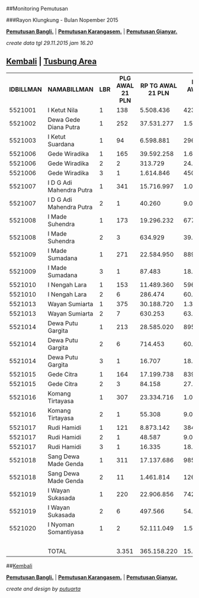 <script>
  (function(i,s,o,g,r,a,m){i['GoogleAnalyticsObject']=r;i[r]=i[r]||function(){
  (i[r].q=i[r].q||[]).push(arguments)},i[r].l=1*new Date();a=s.createElement(o),
  m=s.getElementsByTagName(o)[0];a.async=1;a.src=g;m.parentNode.insertBefore(a,m)
  })(window,document,'script','//www.google-analytics.com/analytics.js','ga');

  ga('create', 'UA-70651201-1', 'auto');
  ga('send', 'pageview');

</script>
##Monitoring Pemutusan 

###Rayon Klungkung - Bulan Nopember 2015



**[Pemutusan Bangli.](https://github.com/areabatur/3mm.3atur/blob/master/tusbung/bangli112015.markdown )** | 
**[Pemutusan Karangasem.](https://github.com/areabatur/3mm.3atur/blob/master/tusbung/karangasem112015.markdown )** | **[Pemutusan Gianyar.](https://github.com/areabatur/3mm.3atur/blob/master/tusbung/gianyar112015.markdown )** 

_create data tgl 29.11.2015 jam 16.20_

## [Kembali](http://areabatur.github.io/3mm.3atur/) | [ Tusbung Area](https://github.com/areabatur/3mm.3atur/blob/master/tusbung/3mm.areatusbung.markdown )

<table><tbody><tr><th>IDBILLMAN</th><th>NAMABILLMAN</th><th>LBR</th><th> PLG AWAL 21 PLN </th><th> RP TG AWAL 21 PLN </th><th> RP BK AWAL 21 PLN </th><th> TARGET AKHIR PLN </th><th> (REALISASI) </th><th> TOTAL RP TG 29 16:20 </th><th> TOTAL BK  29 16:20 </th><th> TPLG </th><th> BELUM </th><th>DIDATANGI</th><th>SEGEL</th><th> TOTAL RP TG 29 08:21 </th><th> TOTAL BK 29 08:21 </th><th> TPLG </th><th> BELUM </th><th>DIDATANGI</th><th>SEGEL</th><th> SISA RP TG 27 21:19 </th><th> SISA RP BK 27 21:19 </th><th> SISA PLG 27 21:19 </th><th> BELUM </th><th>DATANGI</th><th>SEGEL</th><th> SISA RP TG 27 09:40 </th><th> SISA RP BK 27 09:40 </th><th> SISA PLG27 09:40 </th><th> BELUM </th><th>DATANGI</th><th>SEGEL</th><th> SISA RP TG 26 20:13 </th><th> SISA RP BK 26 26 20:13 </th><th> SISA PLG26 20:13 </th><th>BELUM</th><th>DATANGI</th><th>SEGEL</th><th> SISA RP TG 26 07:30 </th><th> SISA RP BK 26 07:30 </th><th> SISA PLG 26 07:30 </th><th>BELUM</th><th>DATANGI</th><th>SEGEL</th><th> SISA RP TG 25 16:45 </th><th> SISA RP BK 25 16:45 </th><th> SISA PLG 25 16:45 </th><th>BELUM</th><th>DATANGI</th><th>SEGEL</th><th> SISA RP TG 25 01:45 </th><th> SISA RP BK 25 01:45 </th><th> SISA PLG 25 01:45 </th><th> BELUM </th><th> DATANGI </th><th> SEGEL </th><th> SISA RP TG 24 0617 </th><th> SISA RP BK </th><th> TPLG </th><th> BELUM </th><th> DATANGI </th><th> SEGEL </th><th> SISA RP TG 23 1830 </th><th> SISA RP BK </th><th> TPLG </th><th> BELUM </th><th> DATANGI </th><th> SEGEL </th></tr><tr><td>5521001</td><td>I Ketut Nila</td><td>1</td><td> 138 </td><td> 5.508.436 </td><td> 423.000 </td><td> 408.025 </td><td> 1,95 </td><td> 21.615 </td><td> 3.000 </td><td> 1 </td><td> 1 </td><td> </td><td> </td><td> 934.095 </td><td> 96.000 </td><td> 32 </td><td> 32 </td><td> </td><td> </td><td> 1.606.041 </td><td> 147.000 </td><td> 49 </td><td> 49 </td><td> </td><td> </td><td> 1.814.890 </td><td> 156.000 </td><td> 52 </td><td> 52 </td><td> </td><td> </td><td> 1.814.890 </td><td> 156.000 </td><td> 52 </td><td>52</td><td> </td><td> </td><td> 1.853.665 </td><td> 162.000 </td><td> 54 </td><td>54</td><td> </td><td> </td><td> 1.853.665 </td><td> 162.000 </td><td> 54 </td><td>54</td><td> </td><td> </td><td> 3.567.714 </td><td> 351.000 </td><td> 117 </td><td> 117 </td><td> </td><td> </td><td> 4.217.966 </td><td> 373.000 </td><td> 122 </td><td> 122 </td><td> </td><td> </td><td> 4.217.966 </td><td> 373.000 </td><td> 122 </td><td> 122 </td><td> - </td><td> - </td></tr><tr><td>5521002</td><td>Dewa Gede Diana Putra</td><td>1</td><td> 252 </td><td> 37.531.277 </td><td> 1.591.343 </td><td> 2.780.048 </td><td> (6,50)</td><td> 23.643.485 </td><td> 927.343 </td><td> 92 </td><td> 92 </td><td> </td><td> </td><td> 23.643.485 </td><td> 927.343 </td><td> 92 </td><td> 92 </td><td> </td><td> </td><td> 29.139.433 </td><td> 1.160.343 </td><td> 161 </td><td> 161 </td><td> </td><td> </td><td> 29.397.052 </td><td> 1.175.343 </td><td> 166 </td><td> 166 </td><td> </td><td> </td><td> 29.438.517 </td><td> 1.181.343 </td><td> 168 </td><td>168</td><td> </td><td> </td><td> 29.662.996 </td><td> 1.196.343 </td><td> 173 </td><td>173</td><td> </td><td> </td><td> 29.662.996 </td><td> 1.196.343 </td><td> 173 </td><td>173</td><td> </td><td> </td><td> 30.096.647 </td><td> 1.238.343 </td><td> 187 </td><td> 187 </td><td> </td><td> </td><td> 31.306.427 </td><td> 1.326.343 </td><td> 214 </td><td> 214 </td><td> </td><td> </td><td> 31.350.565 </td><td> 1.332.343 </td><td> 216 </td><td> 216 </td><td> - </td><td> - </td></tr><tr><td>5521003</td><td>I Ketut Suardana</td><td>1</td><td> 94 </td><td> 6.598.881 </td><td> 296.000 </td><td> 488.798 </td><td> 0,72 </td><td> 627.998 </td><td> 18.000 </td><td> 6 </td><td> 6 </td><td> </td><td> </td><td> 786.717 </td><td> 24.000 </td><td> 8 </td><td> 8 </td><td> </td><td> </td><td> 854.081 </td><td> 30.000 </td><td> 10 </td><td> 10 </td><td> </td><td> </td><td> 1.698.296 </td><td> 66.000 </td><td> 22 </td><td> 22 </td><td> </td><td> </td><td> 1.698.296 </td><td> 66.000 </td><td> 22 </td><td>22</td><td> </td><td> </td><td> 2.692.348 </td><td> 108.000 </td><td> 36 </td><td>36</td><td> </td><td> </td><td> 3.162.363 </td><td> 123.000 </td><td> 41 </td><td>41</td><td> </td><td> </td><td> 3.347.582 </td><td> 144.000 </td><td> 48 </td><td> 48 </td><td> </td><td> </td><td> 4.205.492 </td><td> 205.000 </td><td> 66 </td><td> 66 </td><td> </td><td> </td><td> 6.029.692 </td><td> 266.000 </td><td> 84 </td><td> 84 </td><td> - </td><td> - </td></tr><tr><td>5521006</td><td>Gede Wiradika</td><td>1</td><td> 165 </td><td> 39.592.258 </td><td> 1.645.573 </td><td> 2.932.711 </td><td> (4,01)</td><td> 17.637.190 </td><td> 650.353 </td><td> 39 </td><td> 39 </td><td> </td><td> </td><td> 18.494.269 </td><td> 685.353 </td><td> 50 </td><td> 50 </td><td> </td><td> </td><td> 18.518.260 </td><td> 688.353 </td><td> 51 </td><td> 51 </td><td> </td><td> </td><td> 19.561.672 </td><td> 707.353 </td><td> 56 </td><td> 56 </td><td> </td><td> </td><td> 20.001.342 </td><td> 719.353 </td><td> 60 </td><td>60</td><td> </td><td> </td><td> 24.181.003 </td><td> 897.353 </td><td> 85 </td><td>85</td><td> </td><td> </td><td> 24.371.494 </td><td> 912.353 </td><td> 90 </td><td>90</td><td> </td><td> </td><td> 25.352.121 </td><td> 946.353 </td><td> 100 </td><td> 100 </td><td> </td><td> </td><td> 30.870.345 </td><td> 1.118.573 </td><td> 119 </td><td> 119 </td><td> </td><td> </td><td> 30.870.345 </td><td> 1.118.573 </td><td> 119 </td><td> 119 </td><td> - </td><td> - </td></tr><tr><td>5521006</td><td>Gede Wiradika</td><td>2</td><td> 2 </td><td> 313.729 </td><td> 24.000 </td><td> 23.239 </td><td> (4,84)</td><td> 159.061 </td><td> 9.000 </td><td> 1 </td><td> 1 </td><td> </td><td> </td><td> 159.061 </td><td> 9.000 </td><td> 1 </td><td> 1 </td><td> </td><td> </td><td> 159.061 </td><td> 9.000 </td><td> 1 </td><td> 1 </td><td> </td><td> </td><td> 159.061 </td><td> 9.000 </td><td> 1 </td><td> 1 </td><td> </td><td> </td><td> 159.061 </td><td> 9.000 </td><td> 1 </td><td>1</td><td> </td><td> </td><td> 159.061 </td><td> 9.000 </td><td> 1 </td><td>1</td><td> </td><td> </td><td> 159.061 </td><td> 9.000 </td><td> 1 </td><td>1</td><td> </td><td> </td><td> 159.061 </td><td> 9.000 </td><td> 1 </td><td> 1 </td><td> </td><td> </td><td> 313.729 </td><td> 24.000 </td><td> 2 </td><td> 2 </td><td> </td><td> </td><td> 313.729 </td><td> 24.000 </td><td> 2 </td><td> 2 </td><td> - </td><td> - </td></tr><tr><td>5521006</td><td>Gede Wiradika</td><td>3</td><td> 1 </td><td> 1.614.846 </td><td> 450.000 </td><td> 119.616 </td><td> 2,00 </td><td> </td><td> </td><td> </td><td> - </td><td> </td><td> </td><td> </td><td> </td><td> </td><td> - </td><td> </td><td> </td><td> </td><td> </td><td> </td><td> - </td><td> </td><td> </td><td> </td><td> </td><td> </td><td> - </td><td> </td><td> </td><td> </td><td> </td><td> </td><td>0</td><td> </td><td> </td><td> 1.614.846 </td><td> 450.000 </td><td> 1 </td><td>1</td><td> </td><td> </td><td> 1.614.846 </td><td> 450.000 </td><td> 1 </td><td>1</td><td> </td><td> </td><td> 1.614.846 </td><td> 450.000 </td><td> 1 </td><td> 1 </td><td> </td><td> </td><td> 1.614.846 </td><td> 450.000 </td><td> 1 </td><td> 1 </td><td> </td><td> </td><td> 1.614.846 </td><td> 450.000 </td><td> 1 </td><td> 1 </td><td> - </td><td> - </td></tr><tr><td>5521007</td><td>I D G Adi Mahendra Putra</td><td>1</td><td> 341 </td><td> 15.716.997 </td><td> 1.045.000 </td><td> 1.164.203 </td><td> (0,76)</td><td> 3.218.650 </td><td> 147.000 </td><td> 47 </td><td> 47 </td><td> </td><td> </td><td> 3.218.650 </td><td> 147.000 </td><td> 47 </td><td> 47 </td><td> </td><td> </td><td> 3.349.369 </td><td> 153.000 </td><td> 49 </td><td> 49 </td><td> </td><td> </td><td> 4.046.769 </td><td> 189.000 </td><td> 61 </td><td> 61 </td><td> </td><td> </td><td> 4.052.586 </td><td> 192.000 </td><td> 62 </td><td>62</td><td> </td><td> </td><td> 5.404.514 </td><td> 266.000 </td><td> 86 </td><td>86</td><td> </td><td> </td><td> 5.404.514 </td><td> 266.000 </td><td> 86 </td><td>86</td><td> </td><td> </td><td> 6.605.068 </td><td> 334.000 </td><td> 108 </td><td> 108 </td><td> </td><td> </td><td> 9.943.175 </td><td> 581.000 </td><td> 189 </td><td> 189 </td><td> </td><td> </td><td> 10.086.561 </td><td> 593.000 </td><td> 193 </td><td> 193 </td><td> - </td><td> - </td></tr><tr><td>5521007</td><td>I D G Adi Mahendra Putra</td><td>2</td><td> 1 </td><td> 40.260 </td><td> 9.000 </td><td> 2.982 </td><td> 2,00 </td><td> </td><td> </td><td> </td><td> - </td><td> </td><td> </td><td> </td><td> </td><td> </td><td> - </td><td> </td><td> </td><td> </td><td> </td><td> </td><td> - </td><td> </td><td> </td><td> </td><td> </td><td> </td><td> - </td><td> </td><td> </td><td> </td><td> </td><td> </td><td>0</td><td> </td><td> </td><td> - </td><td> - </td><td> - </td><td>0</td><td> </td><td> </td><td> </td><td> </td><td> </td><td>0</td><td> </td><td> </td><td> 40.260 </td><td> 9.000 </td><td> 1 </td><td> 1 </td><td> </td><td> </td><td> 40.260 </td><td> 9.000 </td><td> 1 </td><td> 1 </td><td> </td><td> </td><td> 40.260 </td><td> 9.000 </td><td> 1 </td><td> 1 </td><td> - </td><td> - </td></tr><tr><td>5521008</td><td>I Made Suhendra</td><td>1</td><td> 173 </td><td> 19.296.232 </td><td> 677.000 </td><td> 1.429.327 </td><td> (0,02)</td><td> 2.891.547 </td><td> 151.000 </td><td> 21 </td><td> 21 </td><td> </td><td> </td><td> 2.891.547 </td><td> 151.000 </td><td> 21 </td><td> 21 </td><td> </td><td> </td><td> 3.432.045 </td><td> 188.000 </td><td> 32 </td><td> 32 </td><td> </td><td> </td><td> 4.449.837 </td><td> 213.000 </td><td> 39 </td><td> 39 </td><td> </td><td> </td><td> 4.565.350 </td><td> 224.000 </td><td> 42 </td><td>42</td><td> </td><td> </td><td> 5.232.144 </td><td> 248.000 </td><td> 48 </td><td>48</td><td> </td><td> </td><td> 5.560.643 </td><td> 257.000 </td><td> 51 </td><td>51</td><td> </td><td> </td><td> 7.667.948 </td><td> 338.000 </td><td> 76 </td><td> 76 </td><td> </td><td> </td><td> 10.868.759 </td><td> 463.000 </td><td> 113 </td><td> 113 </td><td> </td><td> </td><td> 10.960.268 </td><td> 466.000 </td><td> 114 </td><td> 114 </td><td> - </td><td> - </td></tr><tr><td>5521008</td><td>I Made Suhendra</td><td>2</td><td> 3 </td><td> 634.929 </td><td> 39.000 </td><td> 47.031 </td><td> (1,29)</td><td> 154.668 </td><td> 15.000 </td><td> 1 </td><td> 1 </td><td> </td><td> </td><td> 154.668 </td><td> 15.000 </td><td> 1 </td><td> 1 </td><td> </td><td> </td><td> 154.668 </td><td> 15.000 </td><td> 1 </td><td> 1 </td><td> </td><td> </td><td> 154.668 </td><td> 15.000 </td><td> 1 </td><td> 1 </td><td> </td><td> </td><td> 154.668 </td><td> 15.000 </td><td> 1 </td><td>1</td><td> </td><td> </td><td> 154.668 </td><td> 15.000 </td><td> 1 </td><td>1</td><td> </td><td> </td><td> 154.668 </td><td> 15.000 </td><td> 1 </td><td>1</td><td> </td><td> </td><td> 154.668 </td><td> 15.000 </td><td> 1 </td><td> 1 </td><td> </td><td> </td><td> 634.929 </td><td> 39.000 </td><td> 3 </td><td> 3 </td><td> </td><td> </td><td> 634.929 </td><td> 39.000 </td><td> 3 </td><td> 3 </td><td> - </td><td> - </td></tr><tr><td>5521009</td><td>I Made Sumadana</td><td>1</td><td> 271 </td><td> 22.584.950 </td><td> 889.000 </td><td> 1.672.931 </td><td> 0,53 </td><td> 2.458.037 </td><td> 90.000 </td><td> 26 </td><td> 26 </td><td> </td><td> </td><td> 5.915.225 </td><td> 235.000 </td><td> 73 </td><td> 73 </td><td> </td><td> </td><td> 5.915.225 </td><td> 235.000 </td><td> 73 </td><td> 73 </td><td> </td><td> </td><td> 6.397.303 </td><td> 265.000 </td><td> 83 </td><td> 83 </td><td> </td><td> </td><td> 6.450.235 </td><td> 271.000 </td><td> 85 </td><td>85</td><td> </td><td> </td><td> 12.477.099 </td><td> 537.000 </td><td> 168 </td><td>168</td><td> </td><td> </td><td> 12.753.249 </td><td> 553.000 </td><td> 171 </td><td>171</td><td> </td><td> </td><td> 13.440.789 </td><td> 583.000 </td><td> 181 </td><td> 181 </td><td> </td><td> </td><td> 16.105.170 </td><td> 656.000 </td><td> 202 </td><td> 202 </td><td> </td><td> </td><td> 16.105.170 </td><td> 656.000 </td><td> 202 </td><td> 202 </td><td> - </td><td> - </td></tr><tr><td>5521009</td><td>I Made Sumadana</td><td>3</td><td> 1 </td><td> 87.483 </td><td> 18.000 </td><td> 6.480 </td><td> (11,50)</td><td> 87.483 </td><td> 18.000 </td><td> 1 </td><td> 1 </td><td> </td><td> </td><td> 87.483 </td><td> 18.000 </td><td> 1 </td><td> 1 </td><td> </td><td> </td><td> 87.483 </td><td> 18.000 </td><td> 1 </td><td> 1 </td><td> </td><td> </td><td> 87.483 </td><td> 18.000 </td><td> 1 </td><td> 1 </td><td> </td><td> </td><td> 87.483 </td><td> 18.000 </td><td> 1 </td><td>1</td><td> </td><td> </td><td> 87.483 </td><td> 18.000 </td><td> 1 </td><td>1</td><td> </td><td> </td><td> 87.483 </td><td> 18.000 </td><td> 1 </td><td>1</td><td> </td><td> </td><td> 87.483 </td><td> 18.000 </td><td> 1 </td><td> 1 </td><td> </td><td> </td><td> 87.483 </td><td> 18.000 </td><td> 1 </td><td> 1 </td><td> </td><td> </td><td> 87.483 </td><td> 18.000 </td><td> 1 </td><td> 1 </td><td> - </td><td> - </td></tr><tr><td>5521010</td><td>I Nengah Lara</td><td>1</td><td> 153 </td><td> 11.489.360 </td><td> 596.000 </td><td> 851.049 </td><td> (2,47)</td><td> 3.803.542 </td><td> 218.000 </td><td> 52 </td><td> 52 </td><td> </td><td> </td><td> 3.803.542 </td><td> 218.000 </td><td> 52 </td><td> 52 </td><td> </td><td> </td><td> 3.803.542 </td><td> 218.000 </td><td> 52 </td><td> 52 </td><td> </td><td> </td><td> 4.313.635 </td><td> 247.000 </td><td> 61 </td><td> 61 </td><td> </td><td> </td><td> 4.329.409 </td><td> 250.000 </td><td> 62 </td><td>62</td><td> </td><td> </td><td> 4.591.808 </td><td> 267.000 </td><td> 67 </td><td>67</td><td> </td><td> </td><td> 4.591.808 </td><td> 267.000 </td><td> 67 </td><td>67</td><td> </td><td> </td><td> 4.888.694 </td><td> 282.000 </td><td> 72 </td><td> 72 </td><td> </td><td> </td><td> 6.659.919 </td><td> 319.000 </td><td> 82 </td><td> 82 </td><td> </td><td> </td><td> 6.976.833 </td><td> 327.000 </td><td> 84 </td><td> 84 </td><td> - </td><td> - </td></tr><tr><td>5521010</td><td>I Nengah Lara</td><td>2</td><td> 6 </td><td> 286.474 </td><td> 60.000 </td><td> 21.220 </td><td> (10,42)</td><td> 263.578 </td><td> 42.000 </td><td> 4 </td><td> 4 </td><td> </td><td> </td><td> 263.578 </td><td> 42.000 </td><td> 4 </td><td> 4 </td><td> </td><td> </td><td> 263.578 </td><td> 42.000 </td><td> 4 </td><td> 4 </td><td> </td><td> </td><td> 275.584 </td><td> 51.000 </td><td> 5 </td><td> 5 </td><td> </td><td> </td><td> 275.584 </td><td> 51.000 </td><td> 5 </td><td>5</td><td> </td><td> </td><td> 275.584 </td><td> 51.000 </td><td> 5 </td><td>5</td><td> </td><td> </td><td> 275.584 </td><td> 51.000 </td><td> 5 </td><td>5</td><td> </td><td> </td><td> 275.584 </td><td> 51.000 </td><td> 5 </td><td> 5 </td><td> </td><td> </td><td> 286.474 </td><td> 60.000 </td><td> 6 </td><td> 6 </td><td> </td><td> </td><td> 286.474 </td><td> 60.000 </td><td> 6 </td><td> 6 </td><td> - </td><td> - </td></tr><tr><td>5521013</td><td>Wayan Sumiarta</td><td>1</td><td> 375 </td><td> 30.188.720 </td><td> 1.327.000 </td><td> 2.236.164 </td><td> (0,45)</td><td> 5.474.782 </td><td> 226.000 </td><td> 55 </td><td> 55 </td><td> </td><td> </td><td> 6.732.184 </td><td> 287.000 </td><td> 74 </td><td> 74 </td><td> </td><td> </td><td> 6.917.628 </td><td> 299.000 </td><td> 78 </td><td> 78 </td><td> </td><td> </td><td> 9.884.610 </td><td> 421.000 </td><td> 118 </td><td> 118 </td><td> </td><td> </td><td> 9.962.446 </td><td> 427.000 </td><td> 120 </td><td>120</td><td> </td><td> </td><td> 14.072.572 </td><td> 614.000 </td><td> 163 </td><td>163</td><td> </td><td> </td><td> 14.346.944 </td><td> 634.000 </td><td> 169 </td><td>169</td><td> </td><td> </td><td> 18.369.193 </td><td> 806.000 </td><td> 221 </td><td> 221 </td><td> </td><td> </td><td> 21.789.147 </td><td> 961.000 </td><td> 268 </td><td> 268 </td><td> </td><td> </td><td> 21.789.147 </td><td> 961.000 </td><td> 268 </td><td> 268 </td><td> - </td><td> - </td></tr><tr><td>5521013</td><td>Wayan Sumiarta</td><td>2</td><td> 7 </td><td> 630.253 </td><td> 63.000 </td><td> 46.685 </td><td> 2,00 </td><td> </td><td> </td><td> </td><td> - </td><td> </td><td> </td><td> </td><td> </td><td> </td><td> - </td><td> </td><td> </td><td> </td><td> </td><td> </td><td> - </td><td> </td><td> </td><td> </td><td> </td><td> </td><td> - </td><td> </td><td> </td><td> 112.778 </td><td> 9.000 </td><td> 1 </td><td>1</td><td> </td><td> </td><td> 257.000 </td><td> 18.000 </td><td> 2 </td><td>2</td><td> </td><td> </td><td> 257.000 </td><td> 18.000 </td><td> 2 </td><td>2</td><td> </td><td> </td><td> 417.764 </td><td> 45.000 </td><td> 5 </td><td> 5 </td><td> </td><td> </td><td> 551.778 </td><td> 54.000 </td><td> 6 </td><td> 6 </td><td> </td><td> </td><td> 551.778 </td><td> 54.000 </td><td> 6 </td><td> 6 </td><td> - </td><td> - </td></tr><tr><td>5521014</td><td>Dewa Putu Gargita</td><td>1</td><td> 213 </td><td> 28.585.020 </td><td> 895.000 </td><td> 2.117.374 </td><td> (0,25)</td><td> 4.765.725 </td><td> 150.000 </td><td> 41 </td><td> 41 </td><td> </td><td> </td><td> 5.399.760 </td><td> 176.000 </td><td> 49 </td><td> 49 </td><td> </td><td> </td><td> 5.745.310 </td><td> 191.000 </td><td> 54 </td><td> 54 </td><td> </td><td> </td><td> 7.758.369 </td><td> 244.000 </td><td> 69 </td><td> 69 </td><td> </td><td> </td><td> 8.072.217 </td><td> 255.000 </td><td> 72 </td><td>72</td><td> </td><td> </td><td> 11.494.488 </td><td> 314.000 </td><td> 85 </td><td>85</td><td> </td><td> </td><td> 11.714.191 </td><td> 320.000 </td><td> 87 </td><td>87</td><td> </td><td> </td><td> 15.038.978 </td><td> 399.000 </td><td> 108 </td><td> 108 </td><td> </td><td> </td><td> 19.814.732 </td><td> 576.000 </td><td> 141 </td><td> 141 </td><td> </td><td> </td><td> 19.814.732 </td><td> 576.000 </td><td> 141 </td><td> 141 </td><td> - </td><td> - </td></tr><tr><td>5521014</td><td>Dewa Putu Gargita</td><td>2</td><td> 6 </td><td> 714.453 </td><td> 60.000 </td><td> 52.922 </td><td> 1,12 </td><td> 46.558 </td><td> 9.000 </td><td> 1 </td><td> 1 </td><td> </td><td> </td><td> 46.558 </td><td> 9.000 </td><td> 1 </td><td> 1 </td><td> </td><td> </td><td> 89.789 </td><td> 18.000 </td><td> 2 </td><td> 2 </td><td> </td><td> </td><td> 89.789 </td><td> 18.000 </td><td> 2 </td><td> 2 </td><td> </td><td> </td><td> 89.789 </td><td> 18.000 </td><td> 2 </td><td>2</td><td> </td><td> </td><td> 200.299 </td><td> 33.000 </td><td> 3 </td><td>3</td><td> </td><td> </td><td> 200.299 </td><td> 33.000 </td><td> 3 </td><td>3</td><td> </td><td> </td><td> 330.364 </td><td> 42.000 </td><td> 4 </td><td> 4 </td><td> </td><td> </td><td> 714.453 </td><td> 60.000 </td><td> 6 </td><td> 6 </td><td> </td><td> </td><td> 714.453 </td><td> 60.000 </td><td> 6 </td><td> 6 </td><td> - </td><td> - </td></tr><tr><td>5521014</td><td>Dewa Putu Gargita</td><td>3</td><td> 1 </td><td> 16.707 </td><td> 18.000 </td><td> 1.238 </td><td> (11,50)</td><td> 16.707 </td><td> 18.000 </td><td> 1 </td><td> 1 </td><td> </td><td> </td><td> 16.707 </td><td> 18.000 </td><td> 1 </td><td> 1 </td><td> </td><td> </td><td> 16.707 </td><td> 18.000 </td><td> 1 </td><td> 1 </td><td> </td><td> </td><td> 16.707 </td><td> 18.000 </td><td> 1 </td><td> 1 </td><td> </td><td> </td><td> 16.707 </td><td> 18.000 </td><td> 1 </td><td>1</td><td> </td><td> </td><td> 16.707 </td><td> 18.000 </td><td> 1 </td><td>1</td><td> </td><td> </td><td> 16.707 </td><td> 18.000 </td><td> 1 </td><td>1</td><td> </td><td> </td><td> 16.707 </td><td> 18.000 </td><td> 1 </td><td> 1 </td><td> </td><td> </td><td> 16.707 </td><td> 18.000 </td><td> 1 </td><td> 1 </td><td> </td><td> </td><td> 16.707 </td><td> 18.000 </td><td> 1 </td><td> 1 </td><td> - </td><td> - </td></tr><tr><td>5521015</td><td>Gede Citra</td><td>1</td><td> 164 </td><td> 17.199.738 </td><td> 839.251 </td><td> 1.274.033 </td><td> 1,25 </td><td> 950.075 </td><td> 57.000 </td><td> 19 </td><td> 19 </td><td> </td><td> </td><td> 1.947.686 </td><td> 113.000 </td><td> 37 </td><td> 37 </td><td> </td><td> </td><td> 1.978.211 </td><td> 116.000 </td><td> 38 </td><td> 38 </td><td> </td><td> </td><td> 3.654.799 </td><td> 189.000 </td><td> 60 </td><td> 60 </td><td> </td><td> </td><td> 4.530.893 </td><td> 214.000 </td><td> 67 </td><td>67</td><td> </td><td> </td><td> 4.970.642 </td><td> 235.000 </td><td> 74 </td><td>74</td><td> </td><td> </td><td> 5.265.133 </td><td> 246.000 </td><td> 77 </td><td>77</td><td> </td><td> </td><td> 6.179.054 </td><td> 288.000 </td><td> 91 </td><td> 91 </td><td> </td><td> </td><td> 11.042.387 </td><td> 438.251 </td><td> 106 </td><td> 106 </td><td> </td><td> </td><td> 12.281.276 </td><td> 448.251 </td><td> 107 </td><td> 107 </td><td> - </td><td> - </td></tr><tr><td>5521015</td><td>Gede Citra</td><td>2</td><td> 3 </td><td> 84.158 </td><td> 27.000 </td><td> 6.234 </td><td> 0,25 </td><td> 10.890 </td><td> 9.000 </td><td> 1 </td><td> 1 </td><td> </td><td> </td><td> 10.890 </td><td> 9.000 </td><td> 1 </td><td> 1 </td><td> </td><td> </td><td> 10.890 </td><td> 9.000 </td><td> 1 </td><td> 1 </td><td> </td><td> </td><td> 10.890 </td><td> 9.000 </td><td> 1 </td><td> 1 </td><td> </td><td> </td><td> 10.890 </td><td> 9.000 </td><td> 1 </td><td>1</td><td> </td><td> </td><td> 10.890 </td><td> 9.000 </td><td> 1 </td><td>1</td><td> </td><td> </td><td> 10.890 </td><td> 9.000 </td><td> 1 </td><td>1</td><td> </td><td> </td><td> 10.890 </td><td> 9.000 </td><td> 1 </td><td> 1 </td><td> </td><td> </td><td> 10.890 </td><td> 9.000 </td><td> 1 </td><td> 1 </td><td> </td><td> </td><td> 10.890 </td><td> 9.000 </td><td> 1 </td><td> 1 </td><td> - </td><td> - </td></tr><tr><td>5521016</td><td>Komang Tirtayasa</td><td>1</td><td> 307 </td><td> 23.334.716 </td><td> 1.041.000 </td><td> 1.728.469 </td><td> (2,52)</td><td> 7.808.518 </td><td> 294.000 </td><td> 91 </td><td> 91 </td><td> </td><td> </td><td> 8.210.822 </td><td> 309.000 </td><td> 96 </td><td> 96 </td><td> </td><td> </td><td> 8.210.822 </td><td> 309.000 </td><td> 96 </td><td> 96 </td><td> </td><td> </td><td> 12.128.793 </td><td> 475.000 </td><td> 145 </td><td> 145 </td><td> </td><td> </td><td> 12.476.757 </td><td> 490.000 </td><td> 150 </td><td>150</td><td> </td><td> </td><td> 12.876.996 </td><td> 516.000 </td><td> 158 </td><td>158</td><td> </td><td> </td><td> 12.876.996 </td><td> 516.000 </td><td> 158 </td><td>158</td><td> </td><td> </td><td> 14.436.854 </td><td> 595.000 </td><td> 182 </td><td> 182 </td><td> </td><td> </td><td> 17.249.650 </td><td> 760.000 </td><td> 220 </td><td> 220 </td><td> </td><td> </td><td> 17.249.650 </td><td> 760.000 </td><td> 220 </td><td> 220 </td><td> - </td><td> - </td></tr><tr><td>5521016</td><td>Komang Tirtayasa</td><td>2</td><td> 1 </td><td> 55.308 </td><td> 9.000 </td><td> 4.097 </td><td> 2,00 </td><td> </td><td> </td><td> </td><td> - </td><td> </td><td> </td><td> </td><td> </td><td> </td><td> - </td><td> </td><td> </td><td> </td><td> </td><td> </td><td> - </td><td> </td><td> </td><td> </td><td> </td><td> </td><td> - </td><td> </td><td> </td><td> </td><td> </td><td> </td><td>0</td><td> </td><td> </td><td> 55.308 </td><td> 9.000 </td><td> 1 </td><td>1</td><td> </td><td> </td><td> 55.308 </td><td> 9.000 </td><td> 1 </td><td>1</td><td> </td><td> </td><td> 55.308 </td><td> 9.000 </td><td> 1 </td><td> 1 </td><td> </td><td> </td><td> 55.308 </td><td> 9.000 </td><td> 1 </td><td> 1 </td><td> </td><td> </td><td> 55.308 </td><td> 9.000 </td><td> 1 </td><td> 1 </td><td> - </td><td> - </td></tr><tr><td>5521017</td><td>Rudi Hamidi</td><td>1</td><td> 121 </td><td> 8.873.142 </td><td> 384.000 </td><td> 657.259 </td><td> (0,59)</td><td> 1.701.752 </td><td> 90.000 </td><td> 27 </td><td> 27 </td><td> </td><td> </td><td> 1.701.752 </td><td> 90.000 </td><td> 27 </td><td> 27 </td><td> </td><td> </td><td> 1.701.752 </td><td> 90.000 </td><td> 27 </td><td> 27 </td><td> </td><td> </td><td> 1.767.873 </td><td> 93.000 </td><td> 28 </td><td> 28 </td><td> </td><td> </td><td> 1.805.051 </td><td> 99.000 </td><td> 30 </td><td>30</td><td> </td><td> </td><td> 2.261.011 </td><td> 113.000 </td><td> 34 </td><td>34</td><td> </td><td> </td><td> 2.261.011 </td><td> 113.000 </td><td> 34 </td><td>34</td><td> </td><td> </td><td> 3.214.440 </td><td> 151.000 </td><td> 46 </td><td> 46 </td><td> </td><td> </td><td> 5.125.975 </td><td> 207.000 </td><td> 64 </td><td> 64 </td><td> </td><td> </td><td> 5.125.975 </td><td> 207.000 </td><td> 64 </td><td> 64 </td><td> - </td><td> - </td></tr><tr><td>5521017</td><td>Rudi Hamidi</td><td>2</td><td> 1 </td><td> 48.587 </td><td> 9.000 </td><td> 3.599 </td><td> (2,54)</td><td> 16.335 </td><td> 18.000 </td><td> 1 </td><td> 1 </td><td> </td><td> </td><td> 16.335 </td><td> 18.000 </td><td> 1 </td><td> 1 </td><td> </td><td> </td><td> 16.335 </td><td> 18.000 </td><td> 1 </td><td> 1 </td><td> </td><td> </td><td> 16.335 </td><td> 18.000 </td><td> 1 </td><td> 1 </td><td> </td><td> </td><td> 16.335 </td><td> 18.000 </td><td> 1 </td><td>1</td><td> </td><td> </td><td> 16.335 </td><td> 18.000 </td><td> 1 </td><td>1</td><td> </td><td> </td><td> 16.335 </td><td> 18.000 </td><td> 1 </td><td>1</td><td> </td><td> </td><td> 16.335 </td><td> 18.000 </td><td> 1 </td><td> 1 </td><td> </td><td> </td><td> 16.335 </td><td> 18.000 </td><td> 1 </td><td> 1 </td><td> </td><td> </td><td> 16.335 </td><td> 18.000 </td><td> 1 </td><td> 1 </td><td> - </td><td> - </td></tr><tr><td>5521017</td><td>Rudi Hamidi</td><td>3</td><td> 1 </td><td> 16.335 </td><td> 18.000 </td><td> 1.210 </td><td> 2,00 </td><td> </td><td> </td><td> </td><td> </td><td> </td><td> </td><td> </td><td> </td><td> </td><td> </td><td> </td><td> </td><td> </td><td> </td><td> </td><td> </td><td> </td><td> </td><td> </td><td> </td><td> </td><td> </td><td> </td><td> </td><td> </td><td> </td><td> </td><td> </td><td> </td><td> </td><td> </td><td> </td><td> </td><td> </td><td> </td><td> </td><td> </td><td> </td><td> </td><td> </td><td> </td><td> </td><td> </td><td> </td><td> </td><td> </td><td> </td><td> </td><td> </td><td> </td><td> </td><td> - </td><td> </td><td> </td><td> </td><td> </td><td> </td><td> - </td><td> - </td><td> - </td></tr><tr><td>5521018</td><td>Sang Dewa Made Genda</td><td>1</td><td> 311 </td><td> 17.137.686 </td><td> 985.000 </td><td> 1.269.437 </td><td> (1,37)</td><td> 4.282.064 </td><td> 230.000 </td><td> 69 </td><td> 69 </td><td> </td><td> </td><td> 5.133.354 </td><td> 273.000 </td><td> 82 </td><td> 82 </td><td> </td><td> </td><td> 5.482.885 </td><td> 282.000 </td><td> 85 </td><td> 85 </td><td> </td><td> </td><td> 7.072.288 </td><td> 393.000 </td><td> 122 </td><td> 122 </td><td> </td><td> </td><td> 7.220.970 </td><td> 405.000 </td><td> 126 </td><td>126</td><td> </td><td> </td><td> 8.144.116 </td><td> 473.000 </td><td> 148 </td><td>148</td><td> </td><td> </td><td> 8.778.149 </td><td> 508.000 </td><td> 159 </td><td>159</td><td> </td><td> </td><td> 10.221.159 </td><td> 589.000 </td><td> 186 </td><td> 186 </td><td> </td><td> </td><td> 12.268.668 </td><td> 681.000 </td><td> 216 </td><td> 216 </td><td> </td><td> </td><td> 12.295.382 </td><td> 684.000 </td><td> 217 </td><td> 217 </td><td> - </td><td> - </td></tr><tr><td>5521018</td><td>Sang Dewa Made Genda</td><td>2</td><td> 11 </td><td> 1.461.814 </td><td> 126.000 </td><td> 108.281 </td><td> (1,11)</td><td> 336.342 </td><td> 48.000 </td><td> 3 </td><td> 3 </td><td> </td><td> </td><td> 336.342 </td><td> 48.000 </td><td> 3 </td><td> 3 </td><td> </td><td> </td><td> 402.342 </td><td> 57.000 </td><td> 4 </td><td> 4 </td><td> </td><td> </td><td> 422.527 </td><td> 66.000 </td><td> 5 </td><td> 5 </td><td> </td><td> </td><td> 422.527 </td><td> 66.000 </td><td> 5 </td><td>5</td><td> </td><td> </td><td> 757.797 </td><td> 84.000 </td><td> 7 </td><td>7</td><td> </td><td> </td><td> 757.797 </td><td> 84.000 </td><td> 7 </td><td>7</td><td> </td><td> </td><td> 924.970 </td><td> 93.000 </td><td> 8 </td><td> 8 </td><td> </td><td> </td><td> 972.232 </td><td> 102.000 </td><td> 9 </td><td> 9 </td><td> </td><td> </td><td> 972.232 </td><td> 102.000 </td><td> 9 </td><td> 9 </td><td> - </td><td> - </td></tr><tr><td>5521019</td><td>I Wayan Sukasada</td><td>1</td><td> 220 </td><td> 22.906.856 </td><td> 742.000 </td><td> 1.696.776 </td><td> (0,99)</td><td> 5.074.320 </td><td> 133.000 </td><td> 38 </td><td> 38 </td><td> </td><td> </td><td> 5.074.320 </td><td> 133.000 </td><td> 38 </td><td> 38 </td><td> </td><td> </td><td> 5.203.378 </td><td> 139.000 </td><td> 40 </td><td> 40 </td><td> </td><td> </td><td> 11.434.418 </td><td> 343.000 </td><td> 98 </td><td> 98 </td><td> </td><td> </td><td> 11.811.778 </td><td> 354.000 </td><td> 101 </td><td>101</td><td> </td><td> </td><td> 12.312.869 </td><td> 378.000 </td><td> 109 </td><td>109</td><td> </td><td> </td><td> 12.332.999 </td><td> 381.000 </td><td> 110 </td><td>110</td><td> </td><td> </td><td> 13.920.101 </td><td> 434.000 </td><td> 127 </td><td> 127 </td><td> </td><td> </td><td> 16.878.519 </td><td> 539.000 </td><td> 157 </td><td> 157 </td><td> </td><td> </td><td> 16.878.519 </td><td> 539.000 </td><td> 157 </td><td> 157 </td><td> - </td><td> - </td></tr><tr><td>5521019</td><td>I Wayan Sukasada</td><td>2</td><td> 6 </td><td> 497.566 </td><td> 54.000 </td><td> 36.856 </td><td> (0,26)</td><td> 83.375 </td><td> 9.000 </td><td> 1 </td><td> 1 </td><td> </td><td> </td><td> 83.375 </td><td> 9.000 </td><td> 1 </td><td> 1 </td><td> </td><td> </td><td> 83.375 </td><td> 9.000 </td><td> 1 </td><td> 1 </td><td> </td><td> </td><td> 168.362 </td><td> 18.000 </td><td> 2 </td><td> 2 </td><td> </td><td> </td><td> 168.362 </td><td> 18.000 </td><td> 2 </td><td>2</td><td> </td><td> </td><td> 168.362 </td><td> 18.000 </td><td> 2 </td><td>2</td><td> </td><td> </td><td> 168.362 </td><td> 18.000 </td><td> 2 </td><td>2</td><td> </td><td> </td><td> 404.934 </td><td> 45.000 </td><td> 5 </td><td> 5 </td><td> </td><td> </td><td> 497.566 </td><td> 54.000 </td><td> 6 </td><td> 6 </td><td> </td><td> </td><td> 497.566 </td><td> 54.000 </td><td> 6 </td><td> 6 </td><td> - </td><td> - </td></tr><tr><td>5521020</td><td>I Nyoman Somantiyasa</td><td>1</td><td> 2 </td><td> 52.111.049 </td><td> 1.537.296 </td><td> 3.860.013 </td><td> 1,29 </td><td> 2.757.873 </td><td> 100.000 </td><td> 1 </td><td> 1 </td><td> </td><td> </td><td> 2.757.873 </td><td> 100.000 </td><td> 1 </td><td> 1 </td><td> </td><td> </td><td> 2.757.873 </td><td> 100.000 </td><td> 1 </td><td> 1 </td><td> </td><td> </td><td> 2.757.873 </td><td> 100.000 </td><td> 1 </td><td> 1 </td><td> </td><td> </td><td> 2.757.873 </td><td> 100.000 </td><td> 1 </td><td>1</td><td> </td><td> </td><td> 2.757.873 </td><td> 100.000 </td><td> 1 </td><td>1</td><td> </td><td> </td><td> 2.757.873 </td><td> 100.000 </td><td> 1 </td><td>1</td><td> </td><td> </td><td> 52.111.049 </td><td> 1.537.296 </td><td> 2 </td><td> 2 </td><td> </td><td> </td><td> 52.111.049 </td><td> 1.537.296 </td><td> 2 </td><td> 2 </td><td> </td><td> </td><td> 52.111.049 </td><td> 1.537.296 </td><td> 2 </td><td> 2 </td><td> - </td><td> - </td></tr><tr><td> </td><td> </td><td> </td><td> </td><td> </td><td> </td><td> </td><td> </td><td> </td><td> </td><td> </td><td> </td><td> </td><td> </td><td> </td><td> </td><td> </td><td> </td><td> </td><td> </td><td> </td><td> </td><td> </td><td> </td><td> </td><td> </td><td> </td><td> </td><td> </td><td> </td><td> </td><td> </td><td> </td><td> </td><td> </td><td> </td><td> </td><td> </td><td> </td><td> </td><td> </td><td> </td><td> </td><td> </td><td> </td><td> </td><td> </td><td> </td><td> </td><td> </td><td> </td><td> </td><td> </td><td> </td><td> </td><td> </td><td> </td><td> </td><td> </td><td> </td><td> </td><td> </td><td> </td><td> </td><td> </td><td> </td><td> - </td><td> - </td></tr><tr><td> </td><td>TOTAL</td><td> </td><td> 3.351 </td><td> 365.158.220 </td><td> 15.897.463 </td><td> 27.048.305 </td><td> (1,26)</td><td> 88.292.170 </td><td> 3.679.696 </td><td> 640 </td><td> 640 </td><td> - </td><td> - </td><td> 97.820.278 </td><td> 4.159.696 </td><td> 794 </td><td> 794 </td><td> - </td><td> - </td><td> 105.900.083 </td><td> 4.558.696 </td><td> 913 </td><td> 913 </td><td> - </td><td> - </td><td> 129.539.883 </td><td> 5.516.696 </td><td> 1.201 </td><td> 1.201 </td><td> - </td><td> - </td><td> 132.502.794 </td><td> 5.652.696 </td><td> 1.241 </td><td> 1.241 </td><td> - </td><td> - </td><td> 158.760.484 </td><td> 7.174.696 </td><td> 1.516 </td><td>1516</td><td>0</td><td>0</td><td> 161.468.368 </td><td> 7.304.696 </td><td> 1.555 </td><td>1555</td><td>0</td><td>0</td><td> 232.966.565 </td><td> 9.846.992 </td><td> 1.888 </td><td> 1.888 </td><td> - </td><td> - </td><td> 276.270.370 </td><td> 11.665.463 </td><td> 2.326 </td><td> 2.326 </td><td> - </td><td> - </td><td> 279.956.120 </td><td> 11.768.463 </td><td> 2.355 </td><td> 2.355 </td><td> - </td><td> - </td></tr></tbody></table>

##[Kembali](http://areabatur.github.io/3mm.3atur/)

**[Pemutusan Bangli.](https://github.com/areabatur/3mm.3atur/blob/master/tusbung/bangli112015.markdown )** | 
**[Pemutusan Karangasem.](https://github.com/areabatur/3mm.3atur/blob/master/tusbung/karangasem112015.markdown )** | **[Pemutusan Gianyar.](https://github.com/areabatur/3mm.3atur/blob/master/tusbung/gianyar112015.markdown )** 

_create and design by [putuarta](mailto:putuarta@gmail.com)_
